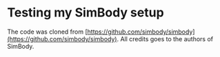 # Testing my SimBody setup

The code was cloned from [https://github.com/simbody/simbody](https://github.com/simbody/simbody). All credits goes to the authors of SimBody.
